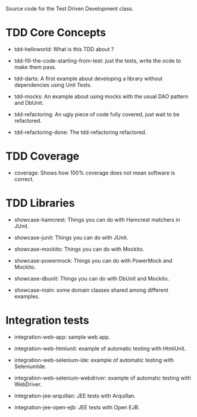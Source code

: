 Source code for the Test Driven Development class.

# TDD Core Concepts

* tdd-helloworld: What is this TDD about ?

* tdd-fill-the-code-starting-from-test: just the tests, write the ocde to make them pass.

* tdd-darts: A first example about developing a library without dependencies using Unit Tests.

* tdd-mocks: An example about using mocks with the usual DAO pattern and DbUnit.

* tdd-refactoring: An ugly piece of code fully covered, just wait to be refactored.

* tdd-refactoring-done: The tdd-refactoring refactored. 

# TDD Coverage

* coverage: Shows how 100% coverage does not mean software is correct.

# TDD Libraries

* showcase-hamcrest: Things you can do with Hamcrest matchers in JUnit.

* showcase-junit: Things you can do with JUnit.

* showcase-mockito: Things you can do with Mockito.

* showcase-powermock: Things you can do with PowerMock and Mockito.

* showcase-dbunit: Things you can do with DbUnit and Mockito.

* showcase-main: some domain classes shared among different examples.

# Integration tests

* integration-web-app: sample web app.

* integration-web-htmlunit: example of automatic testing with HtmlUnit.

* integration-web-selenium-ide: example of automatic testing with SeleniumIde.

* integration-web-selenium-webdriver: example of automatic testing with WebDriver.

* integration-jee-arquillan: JEE tests with Arquillan.
 
* integration-jee-open-ejb: JEE tests with Open EJB.

